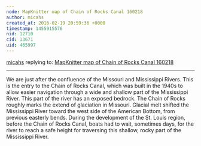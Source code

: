 ```yaml
---
node: MapKnitter map of Chain of Rocks Canal 160218
author: micahs
created_at: 2016-02-19 20:59:36 +0000
timestamp: 1455915576
nid: 12710
cid: 13671
uid: 465997
---
```




[micahs](../profile/micahs) replying to: [MapKnitter map of Chain of Rocks Canal 160218](../notes/micahs/02-18-2016/mapknitter-map-of-chain-of-rocks-canal-160218)

----
We are just after the confluence of the Missouri and Mississippi Rivers. This is the entry to the Chain of Rocks Canal, which was built in the 1940s to allow easier navigation through a wide and shallow part of the Mississippi River. This part of the river has an exposed bedrock. The Chain of Rocks roughly marks the extend of glaciation in Missouri. Glacial melt shifted the Mississippi River toward the west side of the American Bottom, from previous easterly bends. During the development of the St. Louis region, before the Chain of Rocks Canal, boats had to wait, sometimes days, for the river to reach a safe height for traversing this shallow, rocky part of the Mississippi River.
